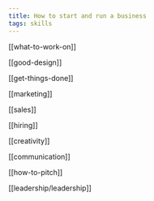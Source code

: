 ```yaml
---
title: How to start and run a business
tags: skills 
---
```


[[what-to-work-on]]

[[good-design]]

[[get-things-done]]

[[marketing]]

[[sales]]

[[hiring]]

[[creativity]]

[[communication]]

[[how-to-pitch]]

[[leadership/leadership]]
